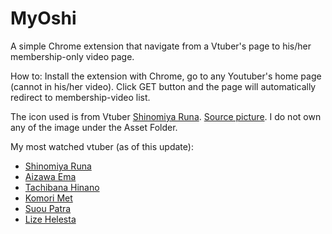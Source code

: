 # MyOshi
A simple Chrome extension that navigate from a Vtuber's page to his/her membership-only video page.

How to:
Install the extension with Chrome, go to any Youtuber's home page (cannot in his/her video). Click GET button and the page will automatically redirect to membership-video list.

The icon used is from Vtuber [Shinomiya Runa](https://x.com/Runa_shinomiya). [Source picture](https://x.com/Runa_shinomiya/status/1496080411956768780/photo/1). I do not own any of the image under the Asset Folder.

My most watched vtuber (as of this update):
- [Shinomiya Runa](https://www.youtube.com/@shinomiyaruna)
- [Aizawa Ema](https://www.youtube.com/@AizawaEma)
- [Tachibana Hinano](https://www.youtube.com/@hinanotachiba7)
- [Komori Met](https://www.youtube.com/@Met_Komori)
- [Suou Patra](https://www.youtube.com/@Patra_Suou)
- [Lize Helesta](https://www.youtube.com/@LizeHelesta)